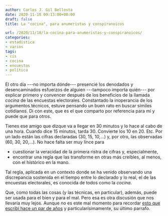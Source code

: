 ```yaml
---
author: Carlos J. Gil Bellosta
date: 2020-11-18 09:13:00+00:00
draft: false
title: La "cocina", para anumeristas y conspiranoicos

url: /2020/11/18/la-cocina-para-anumeristas-y-conspiranoicos/
categories:
- estadística
- varios
tags:
- cis
- cocina
- encuestas
- política
---
```


El otro día ---no importa dónde--- presencié los denodados y desencaminados esfuerzos de alguien ---tampoco importa quién--- por explicar primero y convencer después de los beneficios de la llamada _cocina_ de las encuestas electorales. Constantado la inoperancia de los argumentos técnicos, estuve pensando un buen rato en buscar símiles cotidianos. Di con este, que es el que comparto por referencia para mí y puede que para otros.

Tienes ese amigo que dizque va a llegar en 30 minutos y lo hace al cabo de una hora. Cuando dice 15 minutos, tarda 30. Convierte los 10 en 20. Etc. Por un lado están las cifras declaradas (30, 15, 10,...) y, por otro, las observadas (60, 30, 20,...). No hace falta ser muy lince para

* cuestionar la veracidad de la primera ristra de cifras y, especialmente,
* encontrar una regla que las transforme en otras más creíbles, al menos, con el histórico en la mano.

Tal regla, aplicada en un contexto donde se ha venido observando una discrepancia sostenida en el tiempo entre lo declarado y lo real, el de las encuestas electorales, es conocida de todos como la _cocina_.

Que, como todas las cosas (y las técnicas, en particular), además, puede ser usada para el bien y para el mal. Pero esa es otra discusión que nos llevaría muy lejos. Aunque no es este mal momento para recordar [esto que escribí hace un par de años](https://www.datanalytics.com/2018/10/01/acerca-del-cis-y-la-cocina/) y particularísimamente, su último parrafo.